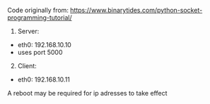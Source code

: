 Code originally from:
https://www.binarytides.com/python-socket-programming-tutorial/


1. Server: 
  * eth0: 192.168.10.10
  * uses port 5000
2. Client:
  * eth0: 192.168.10.11
    
A reboot may be required for ip adresses to take effect
